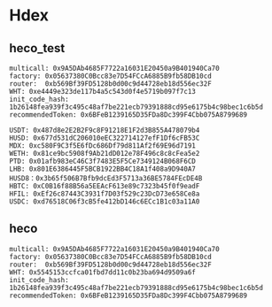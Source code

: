 # Hdex

## heco_test
    multicall: 0x9A5DAb4685F7722a16031E20450a9B401940Ca70
    factory: 0x05637380C0Bcc83e7D54FCcA6885B9fb58DB10cd
    router:  0xb569Bf39FD5128b0d00c9d44728eb18d556ec32F
    WHT: 0xe4449e323de117b4a5c543d0f4e5719b097f7c13
    init_code_hash: 1b26148fea939f3c495c48af7be221ecb79391888cd95e6175b4c98bec1c6b5d
    recommendedToken: 0x6BFeB1239165D35FDa8Dc399F4Cbb075A8799689
    
    USDT: 0x487d8e2E2B2F9c8F91218E1F2d3B855A478079b4
    HUSD: 0x677d531dC206010eEC322714127efF1Df6cFB53C
    MDX: 0xc580F9C3f5E6fDc686Df79d811Af2f69E96d7191
    WETH: 0x81ce9bc5908f9Ab21dD012e78F496c8c8cFea5e2
    PTD: 0x01afb983eC46C3f7483E5F5Ce7349124B068F6CD
    LHB: 0x801E6386445F5BCB1922BB4C18A1f408a9D940A7
    HUSD8：0x3b65f506B7Bfb9dcEd3F5713a36BE5784FEcDE4B
    HBTC: 0xC0B16f88B56a5EEAcF613e89c7323b45f0f9eadF
    HFIL: 0xEf26c87443C3931f7D03f529c23DcD73e658Ce8a
    USDC: 0xd76518C06f3cB5fe412bD146c6ECc1B1c03a11A0
    
## heco
    multicall: 0x9A5DAb4685F7722a16031E20450a9B401940Ca70
    factory: 0x05637380C0Bcc83e7D54FCcA6885B9fb58DB10cd
    router:  0xb569Bf39FD5128b0d00c9d44728eb18d556ec32F
    WHT: 0x5545153ccfca01fbd7dd11c0b23ba694d9509a6f
    init_code_hash: 1b26148fea939f3c495c48af7be221ecb79391888cd95e6175b4c98bec1c6b5d
    recommendedToken: 0x6BFeB1239165D35FDa8Dc399F4Cbb075A8799689
